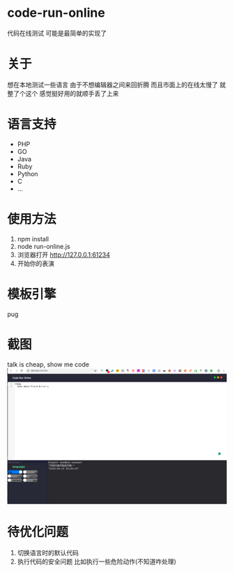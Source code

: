 # code-run-online
代码在线测试 可能是最简单的实现了

# 关于
想在本地测试一些语言 由于不想编辑器之间来回折腾 而且市面上的在线太慢了 就整了个这个 感觉挺好用的就顺手丢了上来

# 语言支持
* PHP
* GO
* Java
* Ruby
* Python
* C
* ...

# 使用方法
1. npm install
2. node run-online.js
3. 浏览器打开 http://127.0.0.1:61234
4. 开始你的表演

# 模板引擎
pug

# 截图
talk is cheap, show me code
![alt 属性文本](WX20200610-200034.png)

# 待优化问题
1. 切换语言时的默认代码
2. 执行代码的安全问题 比如执行一些危险动作(不知道咋处理)
